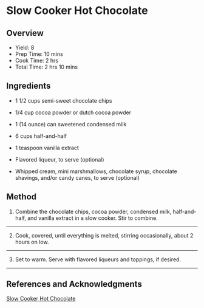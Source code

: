# Slow Cooker Hot Chocolate

## Overview

- Yield: 8
- Prep Time: 10 mins
- Cook Time: 2 hrs
- Total Time: 2 hrs 10 mins

## Ingredients

- 1 1/2 cups semi-sweet chocolate chips

- 1/4 cup cocoa powder or dutch cocoa powder

- 1 (14 ounce) can sweetened condensed milk

- 6 cups half-and-half

- 1 teaspoon vanilla extract

- Flavored liqueur, to serve (optional)

- Whipped cream, mini marshmallows, chocolate syrup, chocolate shavings, and/or candy canes, to serve (optional)

## Method

1. Combine the chocolate chips, cocoa powder, condensed milk, half-and-half, and vanilla extract in a slow cooker. Stir to combine.
---

2. Cook, covered, until everything is melted, stirring occasionally, about 2 hours on low.
---

3. Set to warm. Serve with flavored liqueurs and toppings, if desired.
---

## References and Acknowledgments

[Slow Cooker Hot Chocolate](https://hostthetoast.com/slow-cooker-hot-chocolate/)
